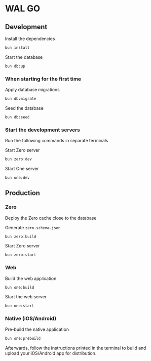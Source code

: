# WAL GO

## Development

Install the dependencies

```sh
bun install
```

Start the database

```sh
bun db:up
```

### When starting for the first time

Apply database migrations

```sh
bun db:migrate
```

Seed the database

```sh
bun db:seed
```

### Start the development servers

Run the following commands in separate terminals

Start Zero server

```sh
bun zero:dev
```

Start One server

```sh
bun one:dev
```

## Production

### Zero

Deploy the Zero cache close to the database

Generate `zero-schema.json`

```sh
bun zero:build
```

Start Zero server

```sh
bun zero:start
```

### Web

Build the web application

```sh
bun one:build
```

Start the web server

```sh
bun one:start
```

### Native (iOS/Android)

Pre-build the native application

```sh
bun one:prebuild
```

Afterwards, follow the instructions printed in the terminal to build and upload your iOS/Android app for distribution.
